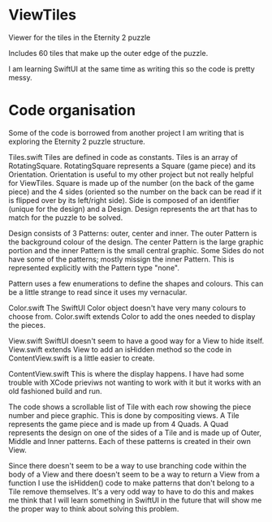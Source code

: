 # ViewTiles
Viewer for the tiles in the Eternity 2 puzzle

Includes 60 tiles that make up the outer edge of the puzzle.

I am learning SwiftUI at the same time as writing this so the code is pretty messy.

# Code organisation
Some of the code is borrowed from another project I am writing that is exploring the Eternity 2 puzzle structure.

Tiles.swift
Tiles are defined in code as constants.  Tiles is an array of RotatingSquare.  RotatingSquare represents a Square (game piece) and its Orientation.  Orientation is useful to my other project but not really helpful for ViewTiles.  Square is made up of the number (on the back of the game piece) and the 4 sides (oriented so the number on the back can be read if it is flipped over by its left/right side).  Side is composed of an identifier (unique for the design) and a Design.  Design represents the art that has to match for the puzzle to be solved.

Design consists of 3 Patterns: outer, center and inner.  The outer Pattern is the background colour of the design.  The center Pattern is the large graphic portion and the inner Pattern is the small central graphic.  Some Sides do not have some of the patterns; mostly missign the inner Pattern.  This is represented explicitly with the Pattern type "none".

Pattern uses a few enumerations to define the shapes and colours.  This can be a little strange to read since it uses my vernacular.

Color.swift
The SwiftUI Color object doesn't have very many colours to choose from.  Color.swift extends Color to add the ones needed to display the pieces.

View.swift
SwiftUI doesn't seem to have a good way for a View to hide itself.  View.swift extends View to add an isHidden method so the code in ContentView.swift is a little easier to create.

ContentView.swift
This is where the display happens.  I have had some trouble with XCode prieviws not wanting to work with it but it works with an old fashioned build and run.

The code shows a scrollable list of Tile with each row showing the piece number and piece graphic.  This is done by compositing views.  A Tile represents the game piece and is made up from 4 Quads.  A Quad represents the design on one of the sides of a Tile and is made up of Outer, Middle and Inner patterns.  Each of these patterns is created in their own View.

Since there doesn't seem to be a way to use branching code within the body of a View and there doesn't seem to be a way to return a View from a function I use the isHidden() code to make patterns that don't belong to a Tile remove themselves.  It's a very odd way to have to do this and makes me think that I will learn something in SwiftUI in the future that will show me the proper way to think about solving this problem.
